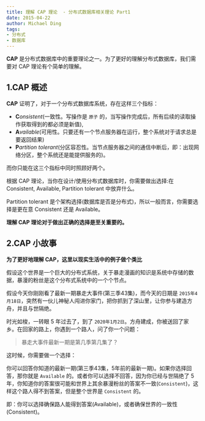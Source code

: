 ```yaml
---
title: 理解 CAP 理论  - 分布式数据库相关理论 Part1
date: 2015-04-22
author: Michael Ding
tags:
- 分布式
- 数据库
---
```


**CAP** 是分布式数据库中的重要理论之一。为了更好的理解分布式数据库，我们需要对 CAP 理论有个简单的理解。

## 1.CAP 概述

**CAP** 证明了，对于一个分布式数据库系统，存在这样三个指标：

* **C**_onsistent_(一致性。写操作是 `原子` 的，当写操作完成后，所有后续的读取操作获取得到的都必须是新值),
* **A**_vailable_(可用性。只要还有一个节点服务器在运行，整个系统对于请求总是要返回结果)
* **P**_artition tolerant_(分区容忍性。当节点服务器之间的通信中断后，即：出现网络分区，整个系统还是能提供服务的)。

而你只能在这三个指标中同时照顾好两个。

根据 CAP 理论，当你在设计/使用分布式数据库时，你需要做出选择:在 Consistent, Available, Partition tolerant 中放弃什么。

Partition tolerant 是个架构选择(数据库是否是分布式)，所以一般而言，你需要选择是更在意 Consistent 还是 Available。

**理解 CAP 理论对于做出正确的选择是至关重要的。**

## 2.CAP 小故事

**为了更好地理解 CAP，这里以现实生活中的例子做个类比**

假设这个世界是一个巨大的分布式系统，关于暴走漫画的知识是系统中存储的数据，暴漫的粉丝是这个分布式系统中的一个个节点。

假设今天你刚刚看了最新一期暴走大事件(第三季43集)，而今天的日期是 `2015年4月18日`，突然有一伙儿神秘人闯进你家门，把你抓到了深山里，让你参与建造方舟，并且与世隔绝。

时光如梭，一转眼 5 年过去了，到了 `2020年1月2日`。方舟建成，你被送回了家乡。在回家的路上，你遇到一个路人，问了你一个问题：

> 暴走大事件最新一期是第几季第几集了？

这时候，你需要做一个选择：

你可以回答你知道的最新一期(第三季43集，5年前的最新一期)。如果你选择回答，那你就是 `Available` 的。或者你可以选择不回答，因为你已经与世隔绝了 5  年，你知道你的答案很可能和世界上其余暴漫粉丝的答案不一致(`Consistent`)，这样这个路人得不到答案，但是整个世界是 `Consistent` 的。

即：你可以选择确保路人能得到答案(Available)，或者确保世界的一致性(Consistent)。
